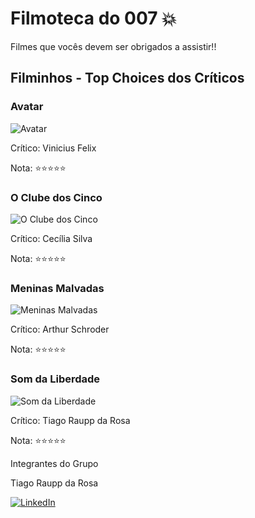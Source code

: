 # Filmoteca do 007 💥

Filmes que vocês devem ser obrigados a assistir!!

## Filminhos - Top Choices dos Críticos

### Avatar
![Avatar](https://jovemnerd.com.br/wp-content/uploads/img_avatar_2011.jpg)

Crítico: Vinicius Felix

Nota: ⭐⭐⭐⭐⭐

### O Clube dos Cinco 
![O Clube dos Cinco](https://br.web.img2.acsta.net/pictures/210/100/21010003_20130603204213408.jpg)

Crítico: Cecília Silva

Nota: ⭐⭐⭐⭐⭐

### Meninas Malvadas
![Meninas Malvadas](https://hips.hearstapps.com/vader-prod.s3.amazonaws.com/1564244336-51jdJ4IPmvL.jpg?crop=1xw:1xh;center,top&resize=980:*)

Crítico: Arthur Schroder

Nota: ⭐⭐⭐⭐⭐

### Som da Liberdade
![Som da Liberdade](https://br.web.img3.acsta.net/c_310_420/pictures/23/09/17/17/37/4230804.jpg)

Crítico: Tiago Raupp da Rosa

Nota: ⭐⭐⭐⭐⭐




Integrantes do Grupo


Tiago Raupp da Rosa

[![LinkedIn](https://media.licdn.com/dms/image/D4D03AQE_6WyjMLlhUg/profile-displayphoto-shrink_100_100/0/1689184256625?e=1707955200&v=beta&t=YGDfO7BXeO6LWCcSN6epDHPPjzHEtA358QwP0oTkFL8)](https://www.linkedin.com/in/tiago-raupp/)